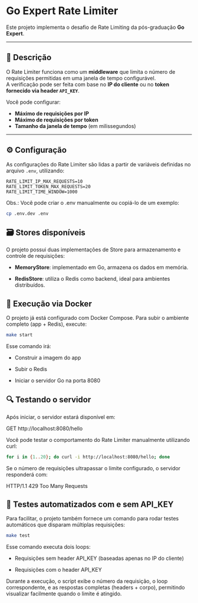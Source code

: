 # Go Expert Rate Limiter

Este projeto implementa o desafio de Rate Limiting da pós-graduação **Go Expert**.

---

## 📌 Descrição

O Rate Limiter funciona como um **middleware** que limita o número de requisições permitidas em uma janela de tempo configurável.  
A verificação pode ser feita com base no **IP do cliente** ou no **token fornecido via header `API_KEY`**.

Você pode configurar:

- **Máximo de requisições por IP**
- **Máximo de requisições por token**
- **Tamanho da janela de tempo** (em milissegundos)

---

## ⚙️ Configuração

As configurações do Rate Limiter são lidas a partir de variáveis definidas no arquivo `.env`, utilizando:

```env
RATE_LIMIT_IP_MAX_REQUESTS=10
RATE_LIMIT_TOKEN_MAX_REQUESTS=20
RATE_LIMIT_TIME_WINDOW=1000
```
Obs.: Você pode criar o .env manualmente ou copiá-lo de um exemplo:

```bash
cp .env.dev .env
```

## 🗃️ Stores disponíveis

O projeto possui duas implementações de Store para armazenamento e controle de requisições:

- **MemoryStore**: implementado em Go, armazena os dados em memória.

- **RedisStore**: utiliza o Redis como backend, ideal para ambientes distribuídos.

## 🚀 Execução via Docker

O projeto já está configurado com Docker Compose. Para subir o ambiente completo (app + Redis), execute:

```bash
make start
```

Esse comando irá:

- Construir a imagem do app

- Subir o Redis

- Iniciar o servidor Go na porta 8080

## 🔍 Testando o servidor

Após iniciar, o servidor estará disponível em:

GET http://localhost:8080/hello

Você pode testar o comportamento do Rate Limiter manualmente utilizando curl:

```bash
for i in {1..20}; do curl -i http://localhost:8080/hello; done
```

Se o número de requisições ultrapassar o limite configurado, o servidor responderá com:

HTTP/1.1 429 Too Many Requests


## 🧪 Testes automatizados com e sem API_KEY

Para facilitar, o projeto também fornece um comando para rodar testes automáticos que disparam múltiplas requisições:

```bash
make test
```

Esse comando executa dois loops:

- Requisições sem header API_KEY (baseadas apenas no IP do cliente)

- Requisições com o header API_KEY

Durante a execução, o script exibe o número da requisição, o loop correspondente, e as respostas completas (headers + corpo), permitindo visualizar facilmente quando o limite é atingido.
